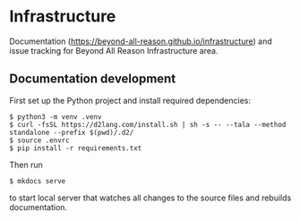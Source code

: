 # Infrastructure

Documentation (https://beyond-all-reason.github.io/infrastructure) and issue tracking for Beyond All Reason Infrastructure area.

## Documentation development

First set up the Python project and install required dependencies:

```
$ python3 -m venv .venv
$ curl -fsSL https://d2lang.com/install.sh | sh -s -- --tala --method standalone --prefix $(pwd)/.d2/
$ source .envrc
$ pip install -r requirements.txt
```

Then run

```
$ mkdocs serve
```

to start local server that watches all changes to the source files and rebuilds documentation.
